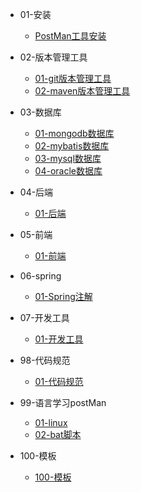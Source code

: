 - 01-安装
  * [PostMan工具安装](Java/01-安装/postMan/01-postMan.md)

- 02-版本管理工具
  * [01-git版本管理工具](Java/02-版本管理工具/01-git/01-git.md)
  * [02-maven版本管理工具](Java/02-版本管理工具/02-maven/02-maven.md)
- 03-数据库
  * [01-mongodb数据库](Java/03-数据库/01-mongodb/01-mongodb.md)
  * [02-mybatis数据库](Java/03-数据库/02-mybatis/02-mybatis.md)
  * [03-mysql数据库](Java/03-数据库/03-mysql/03-mysql.md)
  * [04-oracle数据库](Java/03-数据库/04-oracle/04-oracle.md)

- 04-后端
  * [01-后端](Java/04-后端/01-后端/01-后端.md)
  
- 05-前端
  * [01-前端](Java/05-前端/01-前端/01-前端.md)
  
- 06-spring
  * [01-Spring注解](Java/06-spring/01-spring注解/01-spring注解.md)
  
- 07-开发工具
  * [01-开发工具](Java/07-开发工具/01-idea/01-idea.md)
  
- 98-代码规范
   * [01-代码规范](Java/98-代码规范/01-linux/01-linux.md)
   
- 99-语言学习postMan
  * [01-linux](Java/99-语言学习postMan/01-linux/01-linux.md)
  * [02-bat脚本](Java/99-语言学习/02-bat脚本/02-bat脚本.md)
  
- 100-模板
  * [100-模板](Java/100-模板/postMan/01-postMan.md)